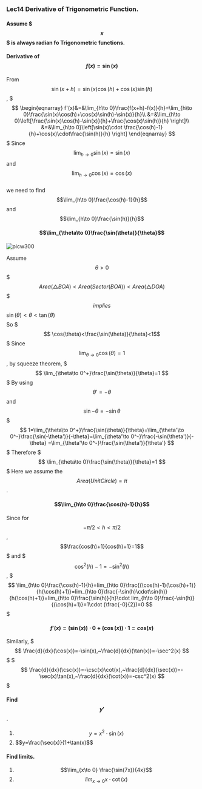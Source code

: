 ### Lec14 Derivative of Trigonometric Function.
#### Assume $$$x$$$ is always radian fo Trigonometric functions.

#### Derivative of $$f(x)=\sin{(x)}$$
From $$\sin(x+h)=\sin(x)\cos(h)+\cos(x)\sin(h)$$,
$$$
\begin{eqnarray}
f'(x)&=&\lim_{h\to 0}\frac{f(x+h)-f(x)}{h}=\lim_{h\to 0}\frac{\sin(x)\cos(h)+\cos(x)\sin(h)-\sin(x)}{h}\\
&=&\lim_{h\to 0}\left[\frac{\sin(x)\cos(h)-\sin(x)}{h}+\frac{\cos(x)\sin(h)}{h} \right]\\
&=&\lim_{h\to 0}\left[\sin(x)\cdot \frac{\cos(h)-1}{h}+\cos(x)\cdot\frac{\sin(h)}{h} \right]
\end{eqnarray}
$$$
Since $$\lim_{h\to 0} \sin(x)=\sin(x)$$ and $$\lim_{h\to 0} \cos(x)=\cos(x)$$  
we need to find $$\lim_{h\to 0}\frac{\cos(h)-1}{h}$$ and $$\lim_{h\to 0}\frac{\sin(h)}{h}$$

#### $$\lim_{\theta\to 0}\frac{\sin(\theta)}{\theta}$$

![picw300](https://cloud.githubusercontent.com/assets/10469752/6321165/aafec812-bac1-11e4-9215-e89d66c67712.png)

Assume $$\theta>0$$
$$$Area(\triangle BOA) <Area( Sector(BOA))< Area(\triangle DOA)$$$$$
implies 
$$$\sin(\theta)<\theta<\tan(\theta)$$$$$
So
$$$  \cos(\theta)<\frac{\sin(\theta)}{\theta}<1$$$
Since $$\lim_{\theta\to 0} \cos(\theta)=1$$, by squeeze theorem,
$$$
\lim_{\theta\to 0^+}\frac{\sin(\theta)}{\theta}=1
$$$
By using $$\theta'=-\theta$$ and $$\sin{-\theta}=-\sin{\theta}$$
$$$
1=\lim_{\theta\to 0^+}\frac{\sin(\theta)}{\theta}=\lim_{\theta'\to 0^-}\frac{\sin(-\theta')}{-\theta}=\lim_{\theta'\to 0^-}\frac{-\sin(\theta')}{-\theta}
=\lim_{\theta'\to 0^-}\frac{\sin(\theta')}{\theta'}
$$$
Therefore
$$$
\lim_{\theta\to 0}\frac{\sin(\theta)}{\theta}=1
$$$
Here we assume the $$Area(Unit Circle)=\pi$$. 
#### $$\lim_{h\to 0}\frac{\cos(h)-1}{h}$$
Since for $$-\pi/2 <h<\pi/2$$ ,$$\frac{cos(h)+1}{cos(h)+1}=1$$$ and $$$\cos^2(h)-1=-\sin^2(h)$$,
$$$
\lim_{h\to 0}\frac{\cos(h)-1}{h}=lim_{h\to 0}\frac{(\cos(h)-1)(\cos(h)+1)}{h(\cos(h)+1)}=lim_{h\to 0}\frac{-\sin(h)\cdot\sin(h)}{h(\cos(h)+1)}=lim_{h\to 0}\frac{\sin(h)}{h}\cdot lim_{h\to 0}\frac{-\sin(h)}{(\cos(h)+1)}=1\cdot (\frac{-0}{2})=0
$$$
#### $$f'(x)=(\sin(x))\cdot0+(\cos(x))\cdot 1= cos(x)$$
Similarly,
$$$
\frac{d}{dx}(\cos(x))=-\sin(x),~\frac{d}{dx}(\tan(x))=-\sec^2(x)
$$$
$$$
\frac{d}{dx}(\csc(x))=-\csc(x)\cot(x),~\frac{d}{dx}(\sec(x))=-\sec(x)\tan(x),~\frac{d}{dx}(\cot(x))=-csc^2(x)
$$$
####  Find $$y'$$.
1. $$y=x^2\cdot\sin(x)$$
2. $$y=\frac{\sec(x)}{1+\tan(x)$$
#### Find limits.
1. $$\lim_{x\to 0} \frac{\sin(7x)}{4x}$$
2. $$lim_{x\to 0} x\cdot \cot(x)$$ 




